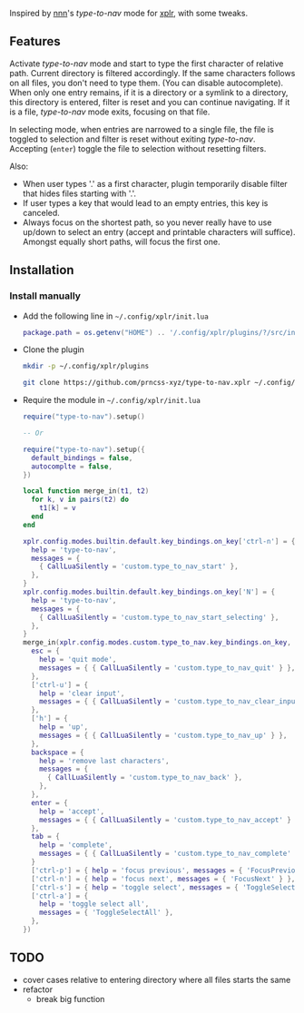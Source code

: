 Inspired by [nnn](https://github.com/jarun/nnn)'s _type-to-nav_ mode for [xplr](https://github.com/sayanarijit/xplr), with some tweaks.

## Features

Activate _type-to-nav_ mode and start to type the first character of relative path. Current directory is filtered accordingly. If the same characters follows on all files, you don't need to type them. (You can disable autocomplete). When only one entry remains, if it is a directory or a symlink to a directory, this directory is entered, filter is reset and you can continue navigating. If it is a file, _type-to-nav_ mode exits, focusing on that file.

In selecting mode, when entries are narrowed to a single file, the file is toggled to selection and filter is reset without exiting _type-to-nav_. Accepting (`enter`) toggle the file to selection without resetting filters.

Also:

- When user types '.' as a first character, plugin temporarily disable filter that hides files starting with '.'.
- If user types a key that would lead to an empty entries, this key is canceled.
- Always focus on the shortest path, so you never really have to use up/down to select an entry (accept and printable characters will suffice). Amongst equally short paths, will focus the first one.

## Installation

### Install manually

- Add the following line in `~/.config/xplr/init.lua`

  ```lua
  package.path = os.getenv("HOME") .. '/.config/xplr/plugins/?/src/init.lua'
  ```

- Clone the plugin

  ```bash
  mkdir -p ~/.config/xplr/plugins

  git clone https://github.com/prncss-xyz/type-to-nav.xplr ~/.config/xplr/plugins/type-to-nav
  ```

- Require the module in `~/.config/xplr/init.lua`

  ```lua
  require("type-to-nav").setup()

  -- Or

  require("type-to-nav").setup({
    default_bindings = false,
    autocomplte = false,
  })

  local function merge_in(t1, t2)
    for k, v in pairs(t2) do
      t1[k] = v
    end
  end

  xplr.config.modes.builtin.default.key_bindings.on_key['ctrl-n'] = {
    help = 'type-to-nav',
    messages = {
      { CallLuaSilently = 'custom.type_to_nav_start' },
    },
  }
  xplr.config.modes.builtin.default.key_bindings.on_key['N'] = {
    help = 'type-to-nav',
    messages = {
      { CallLuaSilently = 'custom.type_to_nav_start_selecting' },
    },
  }
  merge_in(xplr.config.modes.custom.type_to_nav.key_bindings.on_key, {
    esc = {
      help = 'quit mode',
      messages = { { CallLuaSilently = 'custom.type_to_nav_quit' } },
    },
    ['ctrl-u'] = {
      help = 'clear input',
      messages = { { CallLuaSilently = 'custom.type_to_nav_clear_input' } },
    },
    ['h'] = {
      help = 'up',
      messages = { { CallLuaSilently = 'custom.type_to_nav_up' } },
    },
    backspace = {
      help = 'remove last characters',
      messages = {
        { CallLuaSilently = 'custom.type_to_nav_back' },
      },
    },
    enter = {
      help = 'accept',
      messages = { { CallLuaSilently = 'custom.type_to_nav_accept' } },
    },
    tab = {
      help = 'complete',
      messages = { { CallLuaSilently = 'custom.type_to_nav_complete' } },
    }
    ['ctrl-p'] = { help = 'focus previous', messages = { 'FocusPrevious' } },
    ['ctrl-n'] = { help = 'focus next', messages = { 'FocusNext' } },
    ['ctrl-s'] = { help = 'toggle select', messages = { 'ToggleSelection' } },
    ['ctrl-a'] = {
      help = 'toggle select all',
      messages = { 'ToggleSelectAll' },
    },
  })
  ```

## TODO

- cover cases relative to entering directory where all files starts the same
- refactor
  - break big function
